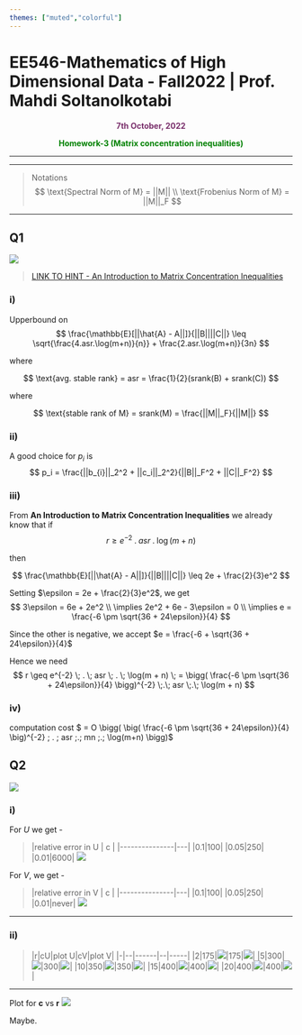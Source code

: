 ```yaml
---
themes: ["muted","colorful"]
---
```


# EE546-Mathematics of High Dimensional Data - Fall2022 | Prof. Mahdi Soltanolkotabi
<p style="text-align:center; color:#7A306C"> <b>7th October, 2022</b> </p>

<p style='text-align:center;color:green'><b> 
Homework-3 (Matrix concentration inequalities)
</b></p>

---

---
>Notations
$$
	\text{Spectral Norm of M} = ||M|| \\
	\text{Frobenius Norm of M} = ||M||_F
$$
---


## Q1
![](q1.png)

>[LINK TO HINT - An Introduction to Matrix Concentration Inequalities](https://arxiv.org/pdf/1501.01571v1.pdf)

### i) 
Upperbound on 
$$
	\frac{\mathbb{E}[||\hat{A} - A||]}{||B||||C||} \leq \sqrt{\frac{4.asr.\log(m+n)}{n}} + \frac{2.asr.\log(m+n)}{3n}
$$

where 

$$
	\text{avg. stable rank} = asr = \frac{1}{2}(srank(B) + srank(C))
$$

where

$$
	\text{stable rank of M} = srank(M) = \frac{||M||_F}{||M||}
$$

### ii) 
A good choice for $p_i$ is 
$$
	p_i = \frac{||b_{i}||_2^2 + ||c_i||_2^2}{||B||_F^2 + ||C||_F^2}
$$

### iii) 

From **An Introduction to Matrix Concentration Inequalities** we already know that if 
$$
	r \geq e^{-2} \; . \;  asr \; . \; \log(m + n)
$$

then 

$$
	\frac{\mathbb{E}[||\hat{A} - A||]}{||B||||C||} \leq 2e + \frac{2}{3}e^2
$$

Setting $\epsilon = 2e + \frac{2}{3}e^2$, we get
$$
	3\epsilon = 6e + 2e^2 \\
	\implies 2e^2 + 6e - 3\epsilon = 0 \\
	\implies e = \frac{-6 \pm \sqrt{36 + 24\epsilon}}{4}
$$

Since the other is negative, we accept $e = \frac{-6 + \sqrt{36 + 24\epsilon}}{4}$

Hence we need 
$$
	r \geq  e^{-2} \; . \;  asr \; . \; \log(m + n) \;
	= \bigg( \frac{-6 \pm \sqrt{36 + 24\epsilon}}{4} \bigg)^{-2} \;.\; asr \;.\; \log(m + n)
$$

### iv) 
computation cost $ = O \bigg( \big( \frac{-6 \pm \sqrt{36 + 24\epsilon}}{4} \big)^{-2} \; . \; asr \;.\; mn \;.\; \log(m+n) \bigg)$


## Q2

![](q2.png)

### i) 
For $U$ we get - 

>|relative error in U | c |
|---------------|---|
|0.1|100|
|0.05|250|
|0.01|6000|
![](q2/u.png)


For $V$, we get -

>|relative error in V | c |
|---------------|---|
|0.1|100|
|0.05|250|
|0.01|never|
![](q2/v.png)

---


### ii)
>|r|cU|plot U|cV|plot V|
|-|--|------|--|-----|
|2|175|![](q2/notebooks/plots/r2U.png)|175|![](q2/notebooks/plots/r2V.png)|
|5|300|![](q2/notebooks/plots/r5U.png)|300|![](q2/notebooks/plots/r5V.png)|
|10|350|![](q2/notebooks/plots/r10U.png)|350|![](q2/notebooks/plots/r10V.png)|
|15|400|![](q2/notebooks/plots/r15U.png)|400|![](q2/notebooks/plots/r15V.png)|
|20|400|![](q2/notebooks/plots/r20U.png)|400|![](q2/notebooks/plots/r20V.png)|

---

Plot for **c** vs **r**
![](q2/notebooks/plots/c_vs_r.png)

Maybe.


